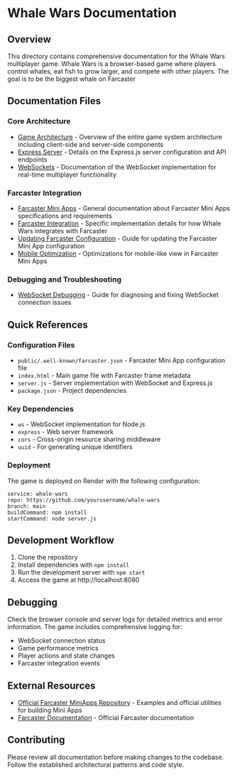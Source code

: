# Whale Wars Documentation

## Overview

This directory contains comprehensive documentation for the Whale Wars multiplayer game. Whale Wars is a browser-based game where players control whales, eat fish to grow larger, and compete with other players. The goal is to be the biggest whale on Farcaster

## Documentation Files

### Core Architecture

- [Game Architecture](game-architecture.md) - Overview of the entire game system architecture including client-side and server-side components
- [Express Server](express-server.md) - Details on the Express.js server configuration and API endpoints
- [WebSockets](websockets.md) - Documentation of the WebSocket implementation for real-time multiplayer functionality

### Farcaster Integration

- [Farcaster Mini Apps](farcaster-mini-apps.md) - General documentation about Farcaster Mini Apps specifications and requirements
- [Farcaster Integration](farcaster-integration.md) - Specific implementation details for how Whale Wars integrates with Farcaster
- [Updating Farcaster Configuration](farcaster-updates.md) - Guide for updating the Farcaster Mini App configuration
- [Mobile Optimization](mobile-optimization.md) - Optimizations for mobile-like view in Farcaster Mini Apps

### Debugging and Troubleshooting

- [WebSocket Debugging](websocket-debugging.md) - Guide for diagnosing and fixing WebSocket connection issues

## Quick References

### Configuration Files

- `public/.well-known/farcaster.json` - Farcaster Mini App configuration file
- `index.html` - Main game file with Farcaster frame metadata
- `server.js` - Server implementation with WebSocket and Express.js
- `package.json` - Project dependencies

### Key Dependencies

- `ws` - WebSocket implementation for Node.js
- `express` - Web server framework
- `cors` - Cross-origin resource sharing middleware
- `uuid` - For generating unique identifiers

### Deployment

The game is deployed on Render with the following configuration:

```
service: whale-wars
repo: https://github.com/yourusername/whale-wars
branch: main
buildCommand: npm install
startCommand: node server.js
```

## Development Workflow

1. Clone the repository
2. Install dependencies with `npm install`
3. Run the development server with `npm start`
4. Access the game at http://localhost:8080

## Debugging

Check the browser console and server logs for detailed metrics and error information. The game includes comprehensive logging for:

- WebSocket connection status
- Game performance metrics
- Player actions and state changes
- Farcaster integration events

## External Resources

- [Official Farcaster MiniApps Repository](https://github.com/farcasterxyz/miniapps) - Examples and official utilities for building Mini Apps
- [Farcaster Documentation](https://docs.farcaster.xyz/) - Official Farcaster documentation

## Contributing

Please review all documentation before making changes to the codebase. Follow the established architectural patterns and code style. 